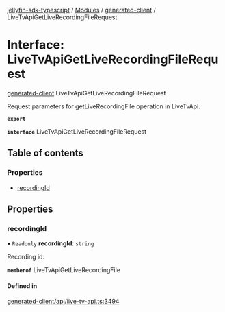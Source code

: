 [jellyfin-sdk-typescript](../README.md) / [Modules](../modules.md) / [generated-client](../modules/generated_client.md) / LiveTvApiGetLiveRecordingFileRequest

# Interface: LiveTvApiGetLiveRecordingFileRequest

[generated-client](../modules/generated_client.md).LiveTvApiGetLiveRecordingFileRequest

Request parameters for getLiveRecordingFile operation in LiveTvApi.

**`export`**

**`interface`** LiveTvApiGetLiveRecordingFileRequest

## Table of contents

### Properties

- [recordingId](generated_client.LiveTvApiGetLiveRecordingFileRequest.md#recordingid)

## Properties

### recordingId

• `Readonly` **recordingId**: `string`

Recording id.

**`memberof`** LiveTvApiGetLiveRecordingFile

#### Defined in

[generated-client/api/live-tv-api.ts:3494](https://github.com/thornbill/jellyfin-sdk-typescript/blob/b0f5501/src/generated-client/api/live-tv-api.ts#L3494)
